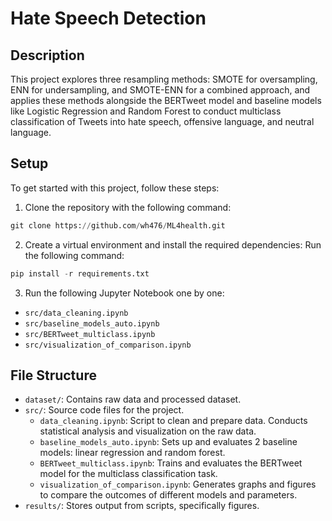 # Hate Speech Detection

## Description

This project explores three resampling methods: SMOTE for oversampling, ENN for undersampling, and SMOTE-ENN for a combined approach, and applies these methods alongside the BERTweet model and baseline models like Logistic Regression and Random Forest to conduct multiclass classification of Tweets into hate speech, offensive language, and neutral language.

## Setup
To get started with this project, follow these steps:

1. Clone the repository with the following command:
``` python
git clone https://github.com/wh476/ML4health.git
```
2. Create a virtual environment and install the required dependencies:
Run the following command:
``` python
pip install -r requirements.txt
```

3. Run the following Jupyter Notebook one by one:
- `src/data_cleaning.ipynb`
- `src/baseline_models_auto.ipynb`
- `src/BERTweet_multiclass.ipynb`
- `src/visualization_of_comparison.ipynb`

## File Structure
- `dataset/`: Contains raw data and processed dataset.
- `src/`: Source code files for the project.
   - `data_cleaning.ipynb`: Script to clean and prepare data. Conducts statistical analysis and visualization on the raw data.
   - `baseline_models_auto.ipynb`: Sets up and evaluates 2 baseline models: linear regression and random forest.
   - `BERTweet_multiclass.ipynb`: Trains and evaluates the BERTweet model for the multiclass classification task.
   - `visualization_of_comparison.ipynb`: Generates graphs and figures to compare the outcomes of different models and parameters.
- `results/`: Stores output from scripts, specifically figures.






